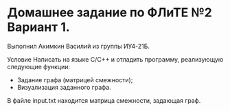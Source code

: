# Домашнее задание по ФЛиТЕ №2 Вариант 1.
Выполнил Акимкин Василий из группы ИУ4-21Б.

Условие
Написать на языке C/C++ и отладить программу, реализующую следующие функции:
<ul> 
<li>Задание графа (матрицей смежности);</li>
<li>Визуализация заданного графа.</li>
</ul>

В файле input.txt находится матрица смежности, задающая граф.
